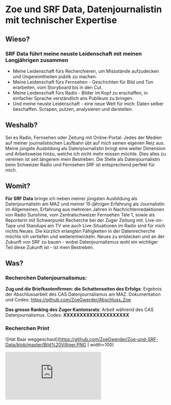 # Zoe und SRF Data, Datenjournalistin mit technischer Expertise

## Wieso?
### SRF Data führt meine neuste Leidenschaft mit meinen Langjährigen zusammen
 - Meine Leidenschaft fürs Recherchieren, um Missstände aufzudecken und Ungereimtheiten publik zu machen.
 - Meine Leidenschaft fürs Fernsehen - Geschichten für Bild und Ton erarbeiten, vom Storyboard bis in den Cut.   
 - Meine Leidenschaft fürs Radio - Bilder im Kopf zu erschaffen, in einfacher Sprache verständlich ans Publikum zu bringen.
 - Und meine neuste Leidenschaft - eine neue Welt für mich: Daten selber beschaffen. Scrapen, putzen, analysieren und darstellen. 

## Weshalb?
Sei es Radio, Fernsehen oder Zeitung mit Online-Portal: Jedes der Medien auf meiner journalistischen Laufbahn übt auf mich seinen eigenen Reiz aus. Meine jüngste Ausbildung als Datenjournalistin bringt eine weiter Dimension und Arbeitsweise hinzu, welche ich nicht mehr missen möchte. Dies alles zu vereinen ist seit längerem mein Bestreben. Die Stelle als Datenjournalistin beim Schweizer Radio und Fernsehen SRF ist entsprechend perfekt für mich. 

## Womit?
**Für SRF Data** bringe ich neben meiner jüngsten Ausbildung als Datenjournalistin am MAZ und meiner 15-jährigen Erfahrung als Journalistin im Allgemeinen, Erfahrung aus mehreren Jahren in Nachrichtenredaktionen von Radio Sunshine, vom Zentralschweizer Fernsehen Tele 1,  sowie als Reporterin mit Schwerpunkt Recherche bei der Zuger Zeitung mit. Live-on-Tape und Standups am TV wie auch Live-Situationen im Radio sind für mich nichts Neues. Die kürzlich erlangten Fähigkeiten in der Datenrecherche möchte ich vertiefen und weiterentwickeln. Neues zu entdecken und an der Zukunft von SRF zu bauen - wobei Datenjournalismus wohl ein wichtiger Teil diese Zukunft ist - ist mein Bestreben.    


## Was?
### Recherchen Datenjournalismus: 
**Zug und die Briefkastenfirmen: die Schattenseiten des Erfolgs**: Ergebnis der Abschlussarbeit des CAS Datenjournalismus am MAZ. Dokumentation und Codes: https://github.com/ZoeGwerder/Abschluss_Zoe

**Das grosse Ranking des Zuger Kantonsrats**: Arbeit während des CAS Datenjournalismus. Codes: **XXXXXXXXXXXXXXXXXXXX**
### Recherchen Print
![Hat Baar weggeschaut](https://github.com/ZoeGwerder/Zoe-und-SRF-Data/blob/master/Bild%20Villiger.PNG  | width=100)

![Hat Baar weggeschaut](https://github.com/ZoeGwerder/Zoe-und-SRF-Data/blob/master/ZZ_hat_Baar_weggeschaut.pdf)





